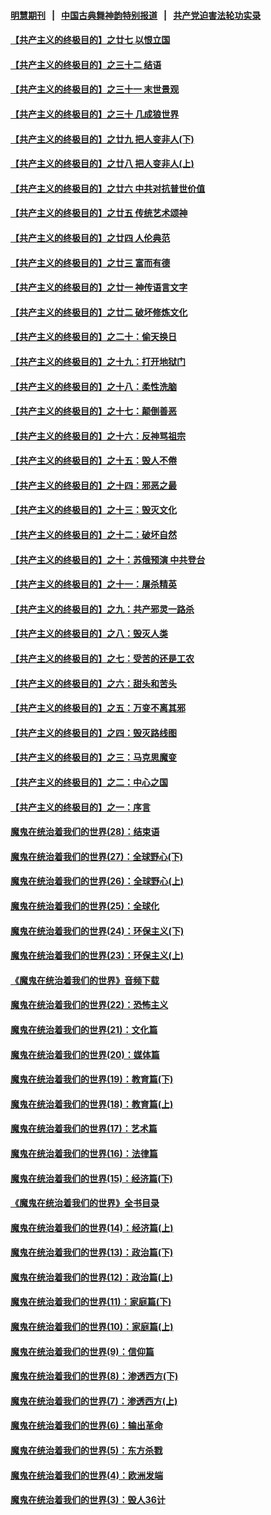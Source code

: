 #### [明慧期刊](https://github.com/gfw-breaker/mh-qikan) &nbsp;&nbsp;|&nbsp;&nbsp; [中国古典舞神韵特别报道](https://github.com/gfw-breaker/mh-news/blob/master/shenyun.md?t=07110235) &nbsp;&nbsp;|&nbsp;&nbsp; [共产党迫害法轮功实录](https://github.com/gfw-breaker/mh-news/blob/master/README.md?t=07110235)  

#### [【共产主义的终极目的】之廿七 以恨立国](../pages/nsc422/n11336944.md?t=07110235) 

#### [【共产主义的终极目的】之三十二 结语](../pages/nsc422/n11360535.md?t=07110235) 

#### [【共产主义的终极目的】之三十一 末世景观](../pages/nsc422/n11351129.md?t=07110235) 

#### [【共产主义的终极目的】之三十 几成狼世界](../pages/nsc422/n11348280.md?t=07110235) 

#### [【共产主义的终极目的】之廿九 把人变非人(下)](../pages/nsc422/n11344140.md?t=07110235) 

#### [【共产主义的终极目的】之廿八 把人变非人(上)](../pages/nsc422/n11340492.md?t=07110235) 

#### [【共产主义的终极目的】之廿六 中共对抗普世价值](../pages/nsc422/n11324785.md?t=07110235) 

#### [【共产主义的终极目的】之廿五 传统艺术颂神](../pages/nsc422/n11296396.md?t=07110235) 

#### [【共产主义的终极目的】之廿四 人伦典范](../pages/nsc422/n11296397.md?t=07110235) 

#### [【共产主义的终极目的】之廿三 富而有德](../pages/nsc422/n11283598.md?t=07110235) 

#### [【共产主义的终极目的】之廿一 神传语言文字](../pages/nsc422/n11263265.md?t=07110235) 

#### [【共产主义的终极目的】之廿二 破坏修炼文化](../pages/nsc422/n11245728.md?t=07110235) 

#### [【共产主义的终极目的】之二十：偷天换日](../pages/nsc422/n11238846.md?t=07110235) 

#### [【共产主义的终极目的】之十九：打开地狱门](../pages/nsc422/n11206376.md?t=07110235) 

#### [【共产主义的终极目的】之十八：柔性洗脑](../pages/nsc422/n11199994.md?t=07110235) 

#### [【共产主义的终极目的】之十七：颠倒善恶](../pages/nsc422/n11179782.md?t=07110235) 

#### [【共产主义的终极目的】之十六：反神骂祖宗](../pages/nsc422/n11166798.md?t=07110235) 

#### [【共产主义的终极目的】之十五：毁人不倦](../pages/nsc422/n11166792.md?t=07110235) 

#### [【共产主义的终极目的】之十四：邪恶之最](../pages/nsc422/n11150249.md?t=07110235) 

#### [【共产主义的终极目的】之十三：毁灭文化](../pages/nsc422/n11135227.md?t=07110235) 

#### [【共产主义的终极目的】之十二：破坏自然](../pages/nsc422/n11135214.md?t=07110235) 

#### [【共产主义的终极目的】之十：苏俄预演 中共登台](../pages/nsc422/n11118424.md?t=07110235) 

#### [【共产主义的终极目的】之十一：屠杀精英](../pages/nsc422/n11118442.md?t=07110235) 

#### [【共产主义的终极目的】之九：共产邪灵一路杀](../pages/nsc422/n11114139.md?t=07110235) 

#### [【共产主义的终极目的】之八：毁灭人类](../pages/nsc422/n11108503.md?t=07110235) 

#### [【共产主义的终极目的】之七：受苦的还是工农](../pages/nsc422/n11101809.md?t=07110235) 

#### [【共产主义的终极目的】之六：甜头和苦头](../pages/nsc422/n11096971.md?t=07110235) 

#### [【共产主义的终极目的】之五：万变不离其邪](../pages/nsc422/n11091285.md?t=07110235) 

#### [【共产主义的终极目的】之四：毁灭路线图](../pages/nsc422/n11086284.md?t=07110235) 

#### [【共产主义的终极目的】之三：马克思魔变](../pages/nsc422/n11061941.md?t=07110235) 

#### [【共产主义的终极目的】之二：中心之国](../pages/nsc422/n11047728.md?t=07110235) 

#### [【共产主义的终极目的】之一：序言](../pages/nsc422/n11086077.md?t=07110235) 

#### [魔鬼在统治着我们的世界(28)：结束语](../pages/nsc422/n10936246.md?t=07110235) 

#### [魔鬼在统治着我们的世界(27)：全球野心(下)](../pages/nsc422/n10928319.md?t=07110235) 

#### [魔鬼在统治着我们的世界(26)：全球野心(上)](../pages/nsc422/n10900318.md?t=07110235) 

#### [魔鬼在统治着我们的世界(25)：全球化](../pages/nsc422/n10788205.md?t=07110235) 

#### [魔鬼在统治着我们的世界(24)：环保主义(下)](../pages/nsc422/n10695307.md?t=07110235) 

#### [魔鬼在统治着我们的世界(23)：环保主义(上)](../pages/nsc422/n10688613.md?t=07110235) 

#### [《魔鬼在统治着我们的世界》音频下载](../pages/nsc422/n10635553.md?t=07110235) 

#### [魔鬼在统治着我们的世界(22)：恐怖主义](../pages/nsc422/n10614727.md?t=07110235) 

#### [魔鬼在统治着我们的世界(21)：文化篇](../pages/nsc422/n10597706.md?t=07110235) 

#### [魔鬼在统治着我们的世界(20)：媒体篇](../pages/nsc422/n10586579.md?t=07110235) 

#### [魔鬼在统治着我们的世界(19)：教育篇(下)](../pages/nsc422/n10564808.md?t=07110235) 

#### [魔鬼在统治着我们的世界(18)：教育篇(上)](../pages/nsc422/n10526970.md?t=07110235) 

#### [魔鬼在统治着我们的世界(17)：艺术篇](../pages/nsc422/n10499093.md?t=07110235) 

#### [魔鬼在统治着我们的世界(16)：法律篇](../pages/nsc422/n10485969.md?t=07110235) 

#### [魔鬼在统治着我们的世界(15)：经济篇(下)](../pages/nsc422/n10469975.md?t=07110235) 

#### [《魔鬼在统治着我们的世界》全书目录](../pages/nsc422/n10464261.md?t=07110235) 

#### [魔鬼在统治着我们的世界(14)：经济篇(上)](../pages/nsc422/n10457370.md?t=07110235) 

#### [魔鬼在统治着我们的世界(13)：政治篇(下)](../pages/nsc422/n10448270.md?t=07110235) 

#### [魔鬼在统治着我们的世界(12)：政治篇(上)](../pages/nsc422/n10444576.md?t=07110235) 

#### [魔鬼在统治着我们的世界(11)：家庭篇(下)](../pages/nsc422/n10440961.md?t=07110235) 

#### [魔鬼在统治着我们的世界(10)：家庭篇(上)](../pages/nsc422/n10435448.md?t=07110235) 

#### [魔鬼在统治着我们的世界(9)：信仰篇](../pages/nsc422/n10432159.md?t=07110235) 

#### [魔鬼在统治着我们的世界(8)：渗透西方(下)](../pages/nsc422/n10429603.md?t=07110235) 

#### [魔鬼在统治着我们的世界(7)：渗透西方(上)](../pages/nsc422/n10426013.md?t=07110235) 

#### [魔鬼在统治着我们的世界(6)：输出革命](../pages/nsc422/n10421536.md?t=07110235) 

#### [魔鬼在统治着我们的世界(5)：东方杀戮](../pages/nsc422/n10417707.md?t=07110235) 

#### [魔鬼在统治着我们的世界(4)：欧洲发端](../pages/nsc422/n10414890.md?t=07110235) 

#### [魔鬼在统治着我们的世界(3)：毁人36计](../pages/nsc422/n10411583.md?t=07110235) 

